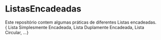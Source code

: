 # ListasEncadeadas
Este repositório contem algumas práticas de diferentes Listas encadeadas.
 {
  Lista Simplesmente Encadeada,
  Lista Duplamente Encadeada, 
  Lista Circular,
  ...}
